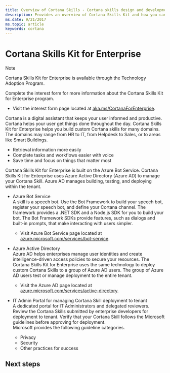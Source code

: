 ```yaml
---  
title: Overview of Cortana Skills - Cortana skills design and development
description: Provides an overview of Cortana Skills Kit and how you can use it to extend Cortana so your users can use Cortana to interact with your service.
ms.date: 9/21/2017
ms.topic: article
keywords: cortana
---  
```


# Cortana Skills Kit for Enterprise  

>[!NOTE]
> Cortana Skills Kit for Enterprise is available through the Technology Adoption Program.  

Complete the interest form for more information about the Cortana Skills Kit for Enterprise program.  
*   Visit the interest form page located at [aka.ms/CortanaForEnterprise](http://aka.ms/CortanaForEnterprise).  

Cortana is a digital assistant that keeps your user informed and productive. Cortana helps your user get things done throughout the day. Cortana Skills Kit for Enterprise helps you build custom Cortana skills for many domains. The domains may range from HR to IT, from Helpdesk to Sales, or to areas like Smart Buildings.  

*   Retrieval information more easily  
*   Complete tasks and workflows easier with voice  
*   Save time and focus on things that matter most  

Cortana Skills Kit for Enterprise is built on the Azure Bot Service. Cortana Skills Kit for Enterprise uses Azure Active Directory (Azure AD) to manage your Cortana Skill. Azure AD manages building, testing, and deploying within the tenant.  

*   Azure Bot Service   
    A skill is a speech bot. Use the Bot Framework to build your speech bot, register your speech bot, and define your Cortana channel. The framework provides a .NET SDK and a Node.js SDK for you to build your bot. The Bot Framework SDKs provide features, such as dialogs and built-in prompts, that make interacting with users simpler.  
    *    Visit Azure Bot Service page located at [azure.microsoft.com/services/bot-service](https://azure.microsoft.com/services/bot-service).  

*   Azure Active Directory  
    Azure AD helps enterprises manage user identities and create intelligence-driven access policies to secure your resources. The Cortana Skills Kit for Enterprise uses the same technology to deploy custom Cortana Skills to a group of Azure AD users. The group of Azure AD users test or manage deployment to the entire tenant.  
    *   Visit the Azure AD page located at [azure.microsoft.com/services/active-directory](https://azure.microsoft.com/services/active-directory).

*   IT Admin Portal for managing Cortana Skill deployment to tenant  
    A dedicated portal for IT Administrators and delegated reviewers. Review the Cortana Skills submitted by enterprise developers for deployment to tenant. Verify that your Cortana Skill follows the Microsoft guidelines before approving for deployment.  
    Microsoft provides the following guideline categories.  
    *   Privacy  
    *   Security  
    *   Other practices for success  

## Next steps  
